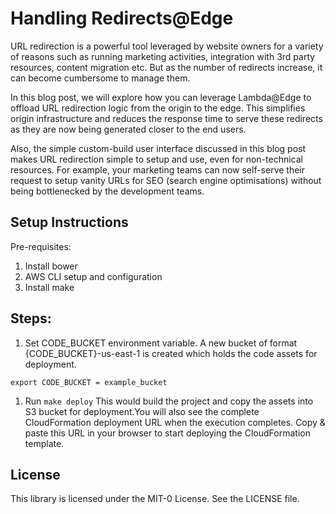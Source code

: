 # Handling Redirects@Edge
URL redirection is a powerful tool leveraged by website owners for a variety of reasons such as running marketing activities, integration with 3rd party resources, content migration etc. But as the number of redirects increase, it can become cumbersome to manage them.

In this blog post, we will explore how you can leverage Lambda@Edge to offload URL redirection logic from the origin to the edge. This simplifies origin infrastructure and reduces the response time to serve these redirects as they are now being generated closer to the end users.

Also, the simple custom-build user interface discussed in this blog post makes URL redirection simple to setup and use, even for non-technical resources. For example, your marketing teams can now self-serve their request to setup vanity URLs for SEO (search engine optimisations) without being bottlenecked by the development teams.

## Setup Instructions

Pre-requisites:

1. Install bower
2. AWS CLI setup and configuration
3. Install make

## Steps:

1. Set CODE_BUCKET environment variable. A new bucket of format {CODE_BUCKET}-us-east-1 is created which holds the code assets for deployment.

```export CODE_BUCKET = example_bucket```

1. Run ```make deploy```
This would build the project and copy the assets into S3 bucket for deployment.You will also see the complete CloudFormation deployment URL when the execution completes.
Copy & paste this URL in your browser to start deploying the CloudFormation template.

## License

This library is licensed under the MIT-0 License. See the LICENSE file.
